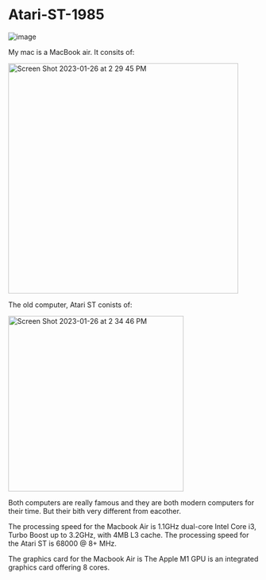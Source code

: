 # Atari-ST-1985

![image](https://user-images.githubusercontent.com/123442256/214824579-58149c84-8b48-45ff-b0e2-429e163a427f.png)

My mac is a MacBook air. It consits of:

<img width="463" alt="Screen Shot 2023-01-26 at 2 29 45 PM" src="https://user-images.githubusercontent.com/123442256/214824998-2500fbec-02e2-42de-935c-368316afa56f.png">

The old computer, Atari ST conists of:

<img width="353" alt="Screen Shot 2023-01-26 at 2 34 46 PM" src="https://user-images.githubusercontent.com/123442256/214825847-fce7fe6e-ecfc-47fa-90a8-7ed911247363.png">

Both computers are really famous and they are both modern computers for their time. But their bith very different from eacother. 

The processing speed for the Macbook Air is 1.1GHz dual-core Intel Core i3, Turbo Boost up to 3.2GHz, with 4MB L3 cache. The processing speed for the Atari ST is 68000 @ 8+ MHz.

The graphics card for the Macbook Air is The Apple M1 GPU is an integrated graphics card offering 8 cores. 
